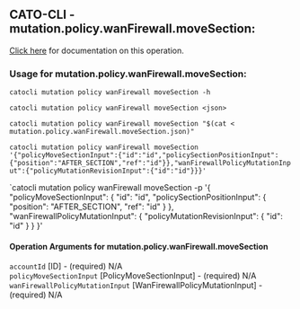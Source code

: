 
## CATO-CLI - mutation.policy.wanFirewall.moveSection:
[Click here](https://api.catonetworks.com/documentation/#mutation-mutation.policy.wanFirewall.moveSection) for documentation on this operation.

### Usage for mutation.policy.wanFirewall.moveSection:

`catocli mutation policy wanFirewall moveSection -h`

`catocli mutation policy wanFirewall moveSection <json>`

`catocli mutation policy wanFirewall moveSection "$(cat < mutation.policy.wanFirewall.moveSection.json)"`

`catocli mutation policy wanFirewall moveSection '{"policyMoveSectionInput":{"id":"id","policySectionPositionInput":{"position":"AFTER_SECTION","ref":"id"}},"wanFirewallPolicyMutationInput":{"policyMutationRevisionInput":{"id":"id"}}}'`

`catocli mutation policy wanFirewall moveSection -p '{
    "policyMoveSectionInput": {
        "id": "id",
        "policySectionPositionInput": {
            "position": "AFTER_SECTION",
            "ref": "id"
        }
    },
    "wanFirewallPolicyMutationInput": {
        "policyMutationRevisionInput": {
            "id": "id"
        }
    }
}'


#### Operation Arguments for mutation.policy.wanFirewall.moveSection ####

`accountId` [ID] - (required) N/A    
`policyMoveSectionInput` [PolicyMoveSectionInput] - (required) N/A    
`wanFirewallPolicyMutationInput` [WanFirewallPolicyMutationInput] - (required) N/A    

